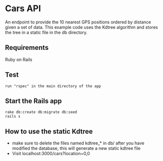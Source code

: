 # Cars API

An endpoint to provide the 10 nearest GPS positions ordered by distance given a set of data.
This example code uses the Kdtree algorithm and stores the tree in a static file in the db directory.

## Requirements

Ruby on Rails

## Test

````
run "rspec" in the main directory of the app

````

## Start the Rails app

````
rake db:create db:migrate db:seed
rails s

````

## How to use the static Kdtree

- make sure to delete the files named kdtree_* in db/ after you have modified the database, this will generate a new static kdtree file
- Visit localhost:3000/cars?location=0,0
